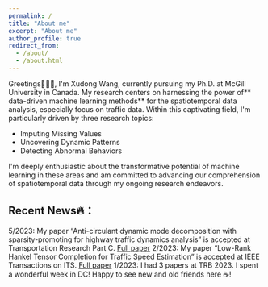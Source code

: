 ```yaml
---
permalink: /
title: "About me"
excerpt: "About me"
author_profile: true
redirect_from: 
  - /about/
  - /about.html
---
```


Greetings🧚🏻‍♀️, I'm Xudong Wang, currently pursuing my Ph.D. at McGill University in Canada. My research centers on harnessing the power of** data-driven machine learning methods** for the spatiotemporal data analysis, especially focus on traffic data. Within this captivating field, I'm particularly driven by three research topics:
- Imputing Missing Values
- Uncovering Dynamic Patterns
- Detecting Abnormal Behaviors

I'm deeply enthusiastic about the transformative potential of machine learning in these areas and am committed to advancing our comprehension of spatiotemporal data through my ongoing research endeavors.




## Recent News🔥：

5/2023: My paper “Anti-circulant dynamic mode decomposition with sparsity-promoting for highway traffic dynamics analysis” is accepted at Transportation Research Part C. [Full paper](https://arxiv.org/abs/2302.07108) 
2/2023: My paper “Low-Rank Hankel Tensor Completion for Traffic Speed Estimation” is accepted at IEEE Transactions on ITS. [Full paper](https://arxiv.org/abs/2105.11335)
1/2023: I had 3 papers at TRB 2023. I spent a wonderful week in DC! Happy to see new and old friends here ☕️!
